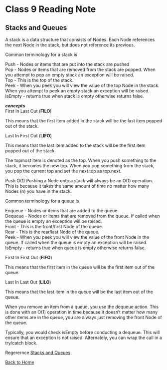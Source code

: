 # Class 9 Reading Note

## Stacks and Queues

A stack is a data structure that consists of Nodes. Each Node references the next Node in the stack, but does not reference its previous.  

Common terminology for a stack is

Push - Nodes or items that are put into the stack are pushed  
Pop - Nodes or items that are removed from the stack are popped. When you attempt to pop an empty stack an exception will be raised.  
Top - This is the top of the stack.  
Peek - When you peek you will view the value of the top Node in the stack. When you attempt to peek an empty stack an exception will be raised.  
IsEmpty - returns true when stack is empty otherwise returns false.  

***concepts***  
First In Last Out (**FILO**)

This means that the first item added in the stack will be the last item popped out of the stack.

Last In First Out (**LIFO**)

This means that the last item added to the stack will be the first item popped out of the stack.  

The topmost item is denoted as the top. When you push something to the stack, it becomes the new top. When you pop something from the stack, you pop the current top and set the next top as top.next.

Push O(1)
Pushing a Node onto a stack will always be an O(1) operation. This is because it takes the same amount of time no matter how many Nodes (n) you have in the stack.

Common terminology for a queue is

Enqueue - Nodes or items that are added to the queue.  
Dequeue - Nodes or items that are removed from the queue. If called when the queue is empty an exception will be raised.  
Front - This is the front/first Node of the queue.  
Rear - This is the rear/last Node of the queue.  
Peek - When you peek you will view the value of the front Node in the queue. If called when the queue is empty an exception will be raised.  
IsEmpty - returns true when queue is empty otherwise returns false.  

First In First Out (**FIFO**)

This means that the first item in the queue will be the first item out of the queue.

Last In Last Out (**LILO**)

This means that the last item in the queue will be the last item out of the queue.

When you remove an item from a queue, you use the dequeue action. This is done with an O(1) operation in time because it doesn’t matter how many other items are in the queue, you are always just removing the front Node of the queue.  

Typically, you would check isEmpty before conducting a dequeue. This will ensure that an exception is not raised. Alternately, you can wrap the call in a try/catch block.  

Regerernce [Stacks and Queues](https://codefellows.github.io/common_curriculum/data_structures_and_algorithms/Code_401/class-10/resources/stacks_and_queues.html)  

[Back to Home](../../README.md)
